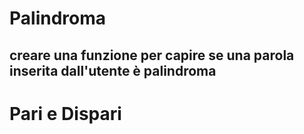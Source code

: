 # Palindroma
## creare una funzione per capire se una parola inserita dall'utente è palindroma
# Pari e Dispari